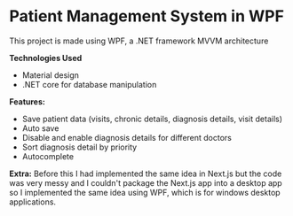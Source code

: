 # Patient Management System in WPF 
This project is made using WPF, a .NET framework
MVVM architecture

**Technologies Used**
- Material design
- .NET core for database manipulation

**Features:**
 - Save patient data (visits, chronic details, diagnosis details, visit details)
 - Auto save
 - Disable and enable diagnosis details for different doctors
 - Sort diagnosis detail by priority
 - Autocomplete

**Extra:**
Before this I had implemented the same idea in Next.js but the code was very messy and I couldn't package the Next.js app into a desktop app so I implemented the same idea using WPF, which is for windows desktop applications.  

 
